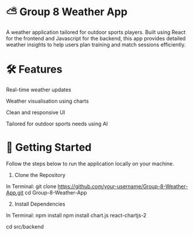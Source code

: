 # ⛅ Group 8 Weather App
A weather application tailored for outdoor sports players. Built using React for the frontend and Javascript for the backend, this app provides detailed weather insights to help users plan training and match sessions efficiently.

# 🛠️ Features
Real-time weather updates

Weather visualisation using charts

Clean and responsive UI

Tailored for outdoor sports needs using AI


# 🚀 Getting Started
Follow the steps below to run the application locally on your machine.

1. Clone the Repository

  In Terminal:
  git clone https://github.com/your-username/Group-8-Weather-App.git
  cd Group-8-Weather-App

2. Install Dependencies

  In Terminal:
  npm install
  npm install chart.js react-chartjs-2

  cd src/backend

  

